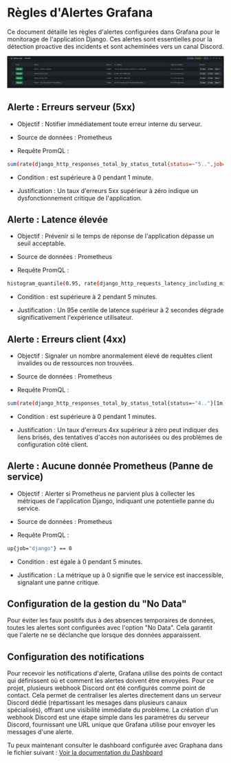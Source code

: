 # Règles d'Alertes Grafana
Ce document détaille les règles d'alertes configurées dans Grafana pour le monitorage de l'application Django. Ces alertes sont essentielles pour la détection proactive des incidents et sont acheminées vers un canal Discord.

![Graphique](img\alertes_all.png)

## Alerte : Erreurs serveur (5xx)
- Objectif : Notifier immédiatement toute erreur interne du serveur.

- Source de données : Prometheus

- Requête PromQL :
```bash
sum(rate(django_http_responses_total_by_status_total{status=~"5..",job="django"}[1m])) > 0
```


-  Condition : est supérieure à 0 pendant 1 minute.

-  Justification : Un taux d'erreurs 5xx supérieur à zéro indique un dysfonctionnement critique de l'application.

## Alerte : Latence élevée
-  Objectif : Prévenir si le temps de réponse de l'application dépasse un seuil acceptable.

-  Source de données : Prometheus

-  Requête PromQL :
```bash
histogram_quantile(0.95, rate(django_http_requests_latency_including_middlewares_seconds_bucket{job="django"}[5m])) > 2
```


-  Condition : est supérieure à 2 pendant 5 minutes.

-  Justification : Un 95e centile de latence supérieur à 2 secondes dégrade significativement l'expérience utilisateur.

## Alerte : Erreurs client (4xx)
-  Objectif : Signaler un nombre anormalement élevé de requêtes client invalides ou de ressources non trouvées.

-  Source de données : Prometheus

-  Requête PromQL :
```bash
sum(rate(django_http_responses_total_by_status_total{status=~"4.."}[1m])) > 0
```


-  Condition : est supérieure à 0 pendant 1 minutes.

-  Justification : Un taux d'erreurs 4xx supérieur à zéro peut indiquer des liens brisés, des tentatives d'accès non autorisées ou des problèmes de configuration côté client.

## Alerte : Aucune donnée Prometheus (Panne de service)
-  Objectif : Alerter si Prometheus ne parvient plus à collecter les métriques de l'application Django, indiquant une potentielle panne du service.

-  Source de données : Prometheus

-  Requête PromQL :
```bash
up{job="django"} == 0 
```

-  Condition : est égale à 0 pendant 5 minutes.

-  Justification : La métrique up à 0 signifie que le service est inaccessible, signalant une panne critique.

## Configuration de la gestion du "No Data"
Pour éviter les faux positifs dus à des absences temporaires de données, toutes les alertes sont configurées avec l'option "No Data". Cela garantit que l'alerte ne se déclanche que lorsque des données apparaissent.

## Configuration des notifications
Pour recevoir les notifications d'alerte, Grafana utilise des points de contact qui définissent où et comment les alertes doivent être envoyées. Pour ce projet, plusieurs webhook Discord ont été configurés comme point de contact. Cela permet de centraliser les alertes directement dans un serveur Discord dédié (répartissant les mesages dans plusieurs canaux spécialisés), offrant une visibilité immédiate du problème. La création d'un webhook Discord est une étape simple dans les paramètres du serveur Discord, fournissant une URL unique que Grafana utilise pour envoyer les messages d'une alerte.



Tu peux maintenant consulter le dashboard configurée avec Graphana dans le fichier suivant : [Voir la documentation du Dashboard](dashboard.md)